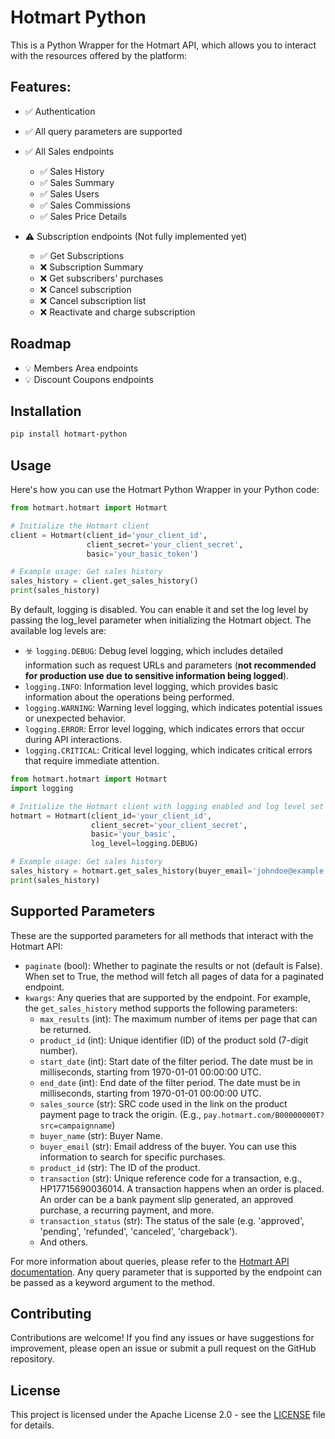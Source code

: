 # Hotmart Python

This is a Python Wrapper for the Hotmart API, which allows you to interact with the resources offered by the platform:

## Features:

- ✅ Authentication
- ✅ All query parameters are supported
- ✅ All Sales endpoints
  - ✅ Sales History
  - ✅ Sales Summary
  - ✅ Sales Users
  - ✅ Sales Commissions
  - ✅ Sales Price Details

- ⚠️ Subscription endpoints (Not fully implemented yet)
  - ✅ Get Subscriptions
  - ❌ Subscription Summary
  - ❌ Get subscribers' purchases
  - ❌ Cancel subscription
  - ❌ Cancel subscription list
  - ❌ Reactivate and charge subscription

## Roadmap
- 💡 Members Area endpoints
- 💡 Discount Coupons endpoints

## Installation

```bash
pip install hotmart-python
```

## Usage

Here's how you can use the Hotmart Python Wrapper in your Python code:

```python
from hotmart.hotmart import Hotmart

# Initialize the Hotmart client
client = Hotmart(client_id='your_client_id',
                 client_secret='your_client_secret',
                 basic='your_basic_token')

# Example usage: Get sales history
sales_history = client.get_sales_history()
print(sales_history)
```

By default, logging is disabled. You can enable it and set the log level by passing the log_level parameter when initializing the Hotmart object. The available log levels are:
- ️️☣️ `logging.DEBUG`: Debug level logging, which includes detailed information such as request URLs and parameters (**not recommended for production use due to sensitive information being logged**).
- `logging.INFO`: Information level logging, which provides basic information about the operations being performed.
- `logging.WARNING`: Warning level logging, which indicates potential issues or unexpected behavior.
- `logging.ERROR`: Error level logging, which indicates errors that occur during API interactions.
- `logging.CRITICAL`: Critical level logging, which indicates critical errors that require immediate attention.

```python
from hotmart.hotmart import Hotmart
import logging

# Initialize the Hotmart client with logging enabled and log level set to DEBUG
hotmart = Hotmart(client_id='your_client_id',
                  client_secret='your_client_secret',
                  basic='your_basic',
                  log_level=logging.DEBUG)

# Example usage: Get sales history
sales_history = hotmart.get_sales_history(buyer_email='johndoe@example.com')
print(sales_history)
```

## Supported Parameters
These are the supported parameters for all methods that interact with the Hotmart API:
- `paginate` (bool): Whether to paginate the results or not (default is False). When set to True, the method will fetch all pages of data for a paginated endpoint.
- `kwargs`: Any queries that are supported by the endpoint. For example, the `get_sales_history` method supports the following parameters:
  - `max_results` (int): The maximum number of items per page that can be returned.
  - `product_id` (int): Unique identifier (ID) of the product sold (7-digit number).
  - `start_date` (int): Start date of the filter period. The date must be in milliseconds, starting from 1970-01-01 00:00:00 UTC.
  - `end_date` (int): End date of the filter period. The date must be in milliseconds, starting from 1970-01-01 00:00:00 UTC.
  - `sales_source` (str): SRC code used in the link on the product payment page to track the origin. (E.g., `pay.hotmart.com/B00000000T?src=campaignname`)
  - `buyer_name` (str): Buyer Name.
  - `buyer_email` (str): Email address of the buyer. You can use this information to search for specific purchases.
  - `product_id` (str): The ID of the product.
  - `transaction` (str): Unique reference code for a transaction, e.g., HP17715690036014. A transaction happens when an order is placed. An order can be a bank payment slip generated, an approved purchase, a recurring payment, and more.
  - `transaction_status` (str): The status of the sale (e.g. 'approved', 'pending', 'refunded', 'canceled', 'chargeback').
  - And others.

For more information about queries, please refer to the [Hotmart API documentation](https://developers.hotmart.com/docs/en/). Any query parameter that is supported by the endpoint can be passed as a keyword argument to the method.

## Contributing
Contributions are welcome! If you find any issues or have suggestions for improvement, please open an issue or submit a pull request on the GitHub repository.

## License

This project is licensed under the Apache License 2.0 - see the [LICENSE](LICENSE) file for details.